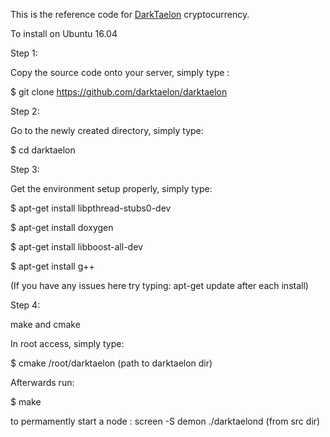 This is the reference code for [DarkTaelon](https://taelon.io) cryptocurrency.

To install on Ubuntu 16.04

Step 1:

Copy the source code onto your server, simply type :

$ git clone https://github.com/darktaelon/darktaelon

Step 2:

Go to the newly created directory, simply type:

$ cd darktaelon

Step 3:

Get the environment setup properly, simply type:

$ apt-get install libpthread-stubs0-dev

$ apt-get install doxygen

$ apt-get install libboost-all-dev

$ apt-get install g++

(If you have any issues here try typing: apt-get update after each install)

Step 4:

make and cmake

In root access, simply type:

$ cmake /root/darktaelon (path to darktaelon dir)

Afterwards run:

$ make


to permamently start a node : screen -S demon ./darktaelond (from src dir)
